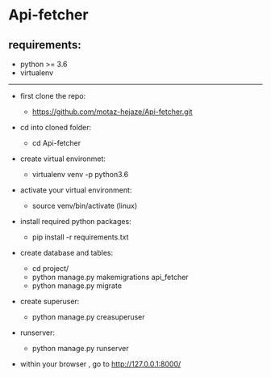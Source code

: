 # Api-fetcher

requirements:
-----------------
  - python >= 3.6
  - virtualenv
------------------

* first clone the repo:
  - https://github.com/motaz-hejaze/Api-fetcher.git


* cd into cloned folder:
  - cd Api-fetcher

* create virtual environmet:
  - virtualenv venv -p python3.6
  
* activate your virtual environment:
  - source venv/bin/activate (linux)

* install required python packages:
  - pip install -r requirements.txt

* create database and tables:
  - cd project/
  - python manage.py makemigrations api_fetcher
  - python manage.py migrate

* create superuser:
  - python manage.py creasuperuser

* runserver:
  - python manage.py runserver

* within your browser , go to http://127.0.0.1:8000/
